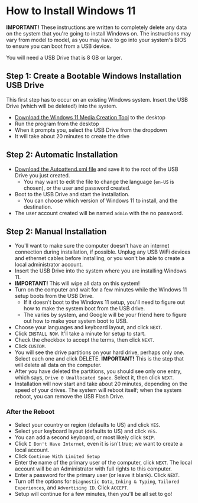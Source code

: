 # How to Install Windows 11

**IMPORTANT!** These instructions are written to completely delete any data on the system that you're going to install Windows on. The instructions may vary from model to model, as you may have to go into your system's BIOS to ensure you can boot from a USB device.

You will need a USB Drive that is 8 GB or larger.

## Step 1: Create a Bootable Windows Installation USB Drive

This first step has to occur on an existing Windows system. Insert the USB Drive (which will be deleted!) into the system.

* [Download the Windows 11 Media Creation Tool](https://go.microsoft.com/fwlink/?linkid=2156295) to the desktop
* Run the program from the desktop
* When it prompts you, select the USB Drive from the dropdown
* It will take about 20 minutes to create the drive

## Step 2: Automatic Installation

* [Download the Autoattend.xml file](https://raw.githubusercontent.com/FlipperPA/windows-setup/main/Autounattend.xml) and save it to the root of the USB Drive you just created.
    * You may want to edit the file to change the language (`en-US` is chosen), or the user and password created.
* Boot to the USB Drive and start the installation.
    * You can choose which version of Windows 11 to install, and the destination.
* The user account created will be named `admin` with the no password.

## Step 2: Manual Installation

* You'll want to make sure the computer doesn't have an internet connection during installation, if possible. Unplug any USB WiFi devices and ethernet cables before installing, or you won't be able to create a local administrator account.
* Insert the USB Drive into the system where you are installing Windows 11.
* **IMPORTANT!** This will wipe all data on this system!
* Turn on the computer and wait for a few minutes while the Windows 11 setup boots from the USB Drive.
    * If it doesn't boot to the Windows 11 setup, you'll need to figure out how to make the system boot from the USB drive.
    * The varies by system, and Google will be your friend here to figure out how to make your system boot to USB.
* Choose your languages and keyboard layout, and click `NEXT`.
* Click `INSTALL NOW`. It'll take a minute for setup to start.
* Check the checkbox to accept the terms, then click `NEXT`.
* Click `CUSTOM`.
* You will see the drive partitions on your hard drive, perhaps only one. Select each one and click DELETE. **IMPORTANT!** This is the step that will delete all data on the computer.
* After you have deleted the partitions, you should see only one entry, which says, `Drive 0 Unallocated Space`. Select it, then click `NEXT`.
* Installation will now start and take about 20 minutes, depending on the speed of your drives. The system will reboot itself; when the system reboot, you can remove the USB Flash Drive.

### After the Reboot

* Select your country or region (defaults to US) and click `YES`.
* Select your keyboard layout (defaults to US) and click `YES`.
* You can add a second keyboard, or most likely click `SKIP`.
* Click `I Don't Have Internet`, even it is isn't true; we want to create a local account.
* Click `Continue With Limited Setup`
* Enter the name of the primary user of the computer, click `NEXT`. The local account will be an Administrator with full rights to this computer.
* Enter a password for the primary user (or leave it blank). Click `NEXT`.
* Turn off the options for `Diagnostic Data`, `Inking & Typing`, `Tailored Experiences`, and `Advertising ID`. Click `ACCEPT`.
* Setup will continue for a few minutes, then you'll be all set to go!
